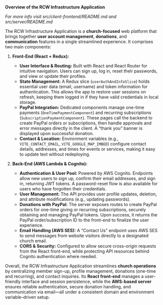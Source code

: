 **Overview of the RCW Infrastructure Application**

*For more info visit src/client-frontend/README.md and src/server/README.md*

The RCW Infrastructure Application is a **church-focused** web platform that brings together **user account management**, **donations**, and **communication** features in a single streamlined experience. It comprises two main components:

1. **Front-End (React + Redux):**  
   - **User Interface & Routing:** Built with React and React Router for intuitive navigation. Users can sign up, log in, reset their passwords, and view or update their profiles.  
   - **State Management:** A Redux slice (`userAuthAndInfoSlice`) holds essential user data (email, username) and token information for authentication. This allows the app to restore user sessions on refresh, keeping them logged in if they have valid credentials in local storage.  
   - **PayPal Integration:** Dedicated components manage one-time payments (`OneTimePaymentComponent`) and recurring subscriptions (`SubscriptionPaymentComponent`). These pages call the backend to create PayPal orders or subscriptions, then handle approvals and error messages directly in the client. A “thank you” banner is displayed upon successful donation.  
   - **Contact & Location:** Environment variables (e.g., `VITE_CONTACT_EMAIL`, `VITE_GOOGLE_MAP_IMBED`) configure contact details, addresses, and times for events or services, making it easy to update text without redeploying.  

2. **Back-End (AWS Lambda & Cognito):**  
   - **Authentication & User Pool:** Powered by AWS Cognito. Endpoints allow new users to sign up, confirm their email addresses, and sign in, returning JWT tokens. A password-reset flow is also available for users who have forgotten their credentials.  
   - **User Management:** The API provides user profile updates, deletion, and attribute modifications (e.g., updating passwords).  
   - **Donations with PayPal:** The server exposes routes to create PayPal orders for one-time giving or recurring subscriptions, securely obtaining and managing PayPal tokens. Upon success, it returns the PayPal order/subscription ID to the front-end to finalize the user experience.  
   - **Email Handling (AWS SES):** A “Contact Us” endpoint uses AWS SES to send messages from website visitors directly to a designated church email.  
   - **CORS & Security:** Configured to allow secure cross-origin requests from the React front-end, while protecting API resources behind Cognito authentication where needed.  

Overall, the RCW Infrastructure Application streamlines **church operations** by centralizing member sign-up, profile management, donations (one-time and recurring), and contact inquiries. Its **React front-end** manages a user-friendly interface and session persistence, while the **AWS-based server** ensures reliable authentication, secure donation handling, and communication via email—all under a consistent domain and environment variable–driven setup.